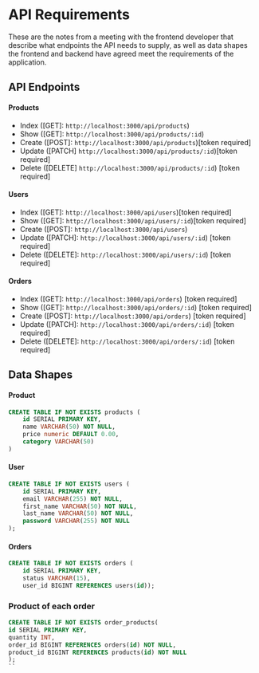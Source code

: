# API Requirements
These are the notes from a meeting with the frontend developer that describe what endpoints the API needs to supply, as well as data shapes the frontend and backend have agreed meet the requirements of the application. 

## API Endpoints
#### Products
- Index ([GET]: `http://localhost:3000/api/products`)
- Show ([GET]: `http://localhost:3000/api/products/:id`)
- Create ([POST]: `http://localhost:3000/api/products`)[token required]
- Update ([PATCH] `http://localhost:3000/api/products/:id`)[token required] 
- Delete ([DELETE] `http://localhost:3000/api/products/:id`) [token required] 

#### Users
- Index ([GET]: `http://localhost:3000/api/users`)[token required]
- Show ([GET]: `http://localhost:3000/api/users/:id`)[token required]
- Create ([POST]: `http://localhost:3000/api/users`)
- Update ([PATCH]: `http://localhost:3000/api/users/:id`) [token required]
- Delete ([DELETE]: `http://localhost:3000/api/users/:id`) [token required]

#### Orders
- Index ([GET]: `http://localhost:3000/api/orders`) [token required]
- Show ([GET]: `http://localhost:3000/api/orders/:id`) [token required]
- Create ([POST]: `http://localhost:3000/api/orders`) [token required]
- Update ([PATCH]: `http://localhost:3000/api/orders/:id`) [token required]
- Delete ([DELETE]: `http://localhost:3000/api/orders/:id`) [token required]

## Data Shapes
#### Product
```sql
CREATE TABLE IF NOT EXISTS products (
    id SERIAL PRIMARY KEY,
    name VARCHAR(50) NOT NULL,
    price numeric DEFAULT 0.00,
    category VARCHAR(50)
)
```

#### User
```sql
CREATE TABLE IF NOT EXISTS users (
    id SERIAL PRIMARY KEY,
    email VARCHAR(255) NOT NULL,
    first_name VARCHAR(50) NOT NULL,
    last_name VARCHAR(50) NOT NULL,
    password VARCHAR(255) NOT NULL
);
```
#### Orders
```sql
CREATE TABLE IF NOT EXISTS orders (
    id SERIAL PRIMARY KEY,
    status VARCHAR(15),
    user_id BIGINT REFERENCES users(id));
```

### Product of each order
```sql
CREATE TABLE IF NOT EXISTS order_products(
id SERIAL PRIMARY KEY,
quantity INT,
order_id BIGINT REFERENCES orders(id) NOT NULL,
product_id BIGINT REFERENCES products(id) NOT NULL
);
``
